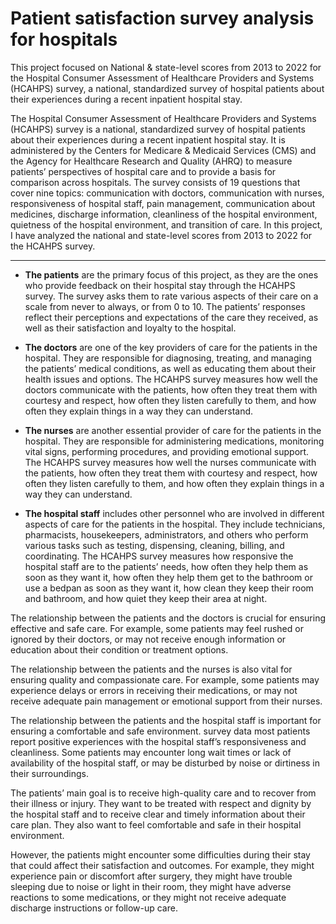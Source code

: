 # Patient satisfaction survey analysis for hospitals

This project focused on National & state-level scores from 2013 to 2022 for the Hospital Consumer Assessment of Healthcare Providers and Systems (HCAHPS) survey, a national, standardized survey of hospital patients about their experiences during a recent inpatient hospital stay.

The Hospital Consumer Assessment of Healthcare Providers and Systems (HCAHPS) survey is a national, standardized survey of hospital patients about their experiences during a recent inpatient hospital stay. It is administered by the Centers for Medicare & Medicaid Services (CMS) and the Agency for Healthcare Research and Quality (AHRQ) to measure patients’ perspectives of hospital care and to provide a basis for comparison across hospitals. The survey consists of 19 questions that cover nine topics: communication with doctors, communication with nurses, responsiveness of hospital staff, pain management, communication about medicines, discharge information, cleanliness of the hospital environment, quietness of the hospital environment, and transition of care. In this project, I have analyzed the national and state-level scores from 2013 to 2022 for the HCAHPS survey.

---
 - **The patients** are the primary focus of this project, as they are the ones who provide feedback on their hospital stay through the HCAHPS survey. The survey asks them to rate various aspects of their care on a scale from never to always, or from 0 to 10. The patients’ responses reflect their perceptions and expectations of the care they received, as well as their satisfaction and loyalty to the hospital.

 - **The doctors** are one of the key providers of care for the patients in the hospital. They are responsible for diagnosing, treating, and managing the patients’ medical conditions, as well as educating them about their health issues and options. The HCAHPS survey measures how well the doctors communicate with the patients, how often they treat them with courtesy and respect, how often they listen carefully to them, and how often they explain things in a way they can understand.

- **The nurses** are another essential provider of care for the patients in the hospital. They are responsible for administering medications, monitoring vital signs, performing procedures, and providing emotional support. The HCAHPS survey measures how well the nurses communicate with the patients, how often they treat them with courtesy and respect, how often they listen carefully to them, and how often they explain things in a way they can understand.

- **The hospital staff** includes other personnel who are involved in different aspects of care for the patients in the hospital. They include technicians, pharmacists, housekeepers, administrators, and others who perform various tasks such as testing, dispensing, cleaning, billing, and coordinating. The HCAHPS survey measures how responsive the hospital staff are to the patients’ needs, how often they help them as soon as they want it, how often they help them get to the bathroom or use a bedpan as soon as they want it, how clean they keep their room and bathroom, and how quiet they keep their area at night.

The relationship between the patients and the doctors is crucial for ensuring effective and safe care. For example, some patients may feel rushed or ignored by their doctors, or may not receive enough information or education about their condition or treatment options.

The relationship between the patients and the nurses is also vital for ensuring quality and compassionate care. For example, some patients may experience delays or errors in receiving their medications, or may not receive adequate pain management or emotional support from their nurses.

The relationship between the patients and the hospital staff is important for ensuring a comfortable and safe environment. survey data most patients report positive experiences with the hospital staff’s responsiveness and cleanliness. Some patients may encounter long wait times or lack of availability of the hospital staff, or may be disturbed by noise or dirtiness in their surroundings.

The patients’ main goal is to receive high-quality care and to recover from their illness or injury. They want to be treated with respect and dignity by the hospital staff and to receive clear and timely information about their care plan. They also want to feel comfortable and safe in their hospital environment.

However, the patients might encounter some difficulties during their stay that could affect their satisfaction and outcomes. For example, they might experience pain or discomfort after surgery, they might have trouble sleeping due to noise or light in their room, they might have adverse reactions to some medications, or they might not receive adequate discharge instructions or follow-up care.
